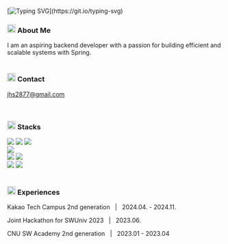 </br>

[![Typing SVG](https://readme-typing-svg.demolab.com?font=Indie+Flower&size=40&pause=1000&color=6AD4DD&width=435&height=70&lines=Hi,+I'm+Hyunseo.)](https://git.io/typing-svg)

<h3><img src="https://img.icons8.com/?size=100&id=Ef10FbRv65UX&format=png&color=000000" width="20" height="20"/> About Me</h3>
I am an aspiring backend developer with a passion for building efficient and scalable systems with Spring.

</br>
</br>

<h3><img src="https://img.icons8.com/?size=100&id=ImCrEX6dngpa&format=png&color=000000" width="20" height="20"/> Contact</h3>

jhs2877@gmail.com

</br>

<h3><img src="https://img.icons8.com/?size=100&id=LiyXi9jFrVag&format=png&color=000000" width="20" height="20"/> Stacks</h3>
<div class='row'>
    <img src="https://img.shields.io/badge/Spring-6AD4DD?style=flat&logo=Spring&logoColor=FFFFFF"/>
    <img src="https://img.shields.io/badge/Spring Boot-6AD4DD?style=flat&logo=Spring Boot&logoColor=FFFFFF"/>
    <img src="https://img.shields.io/badge/Java-7AA2E3?style=flat&logo=openjdk&logoColor=FFFFFF"/>
    </br>
    <img src="https://img.shields.io/badge/MySQL-97E7E1?style=flat&logo=MySQL&logoColor=FFFFFF"/>
    </br>
    <img src="https://img.shields.io/badge/Docker-97E7E1?style=flat&logo=Docker&logoColor=FFFFFF"/>
    <img src="https://img.shields.io/badge/AWS-97E7E1?style=flat&logo=amazon&logoColor=FFFFFF"/>
    </br>
    <img src="https://img.shields.io/badge/Flask-F8F6E3?style=flat&logo=Flask&logoColor=FFFFFF"/>
    <img src="https://img.shields.io/badge/Python-F8F6E3?style=flat&logo=Python&logoColor=FFFFFF"/>
</div>

</br>

<h3><img src="https://img.icons8.com/?size=100&id=8dzhorYDcX5G&format=png&color=000000" width="20" height="20"/> Experiences</h3>

Kakao Tech Campus 2nd generation &nbsp;&nbsp;|&nbsp;&nbsp; 2024.04. - 2024.11.   

Joint Hackathon for SWUniv 2023 &nbsp;&nbsp;|&nbsp;&nbsp; 2023.06.   

CNU SW Academy 2nd generation &nbsp;&nbsp;|&nbsp;&nbsp; 2023.01 - 2023.04


<!-- color palette: https://colorhunt.co/palette/f8f6e397e7e16ad4dd7aa2e3 -->
<!-- icon: https://icons8.kr/icon/set/popular/3d-plastilina -->

